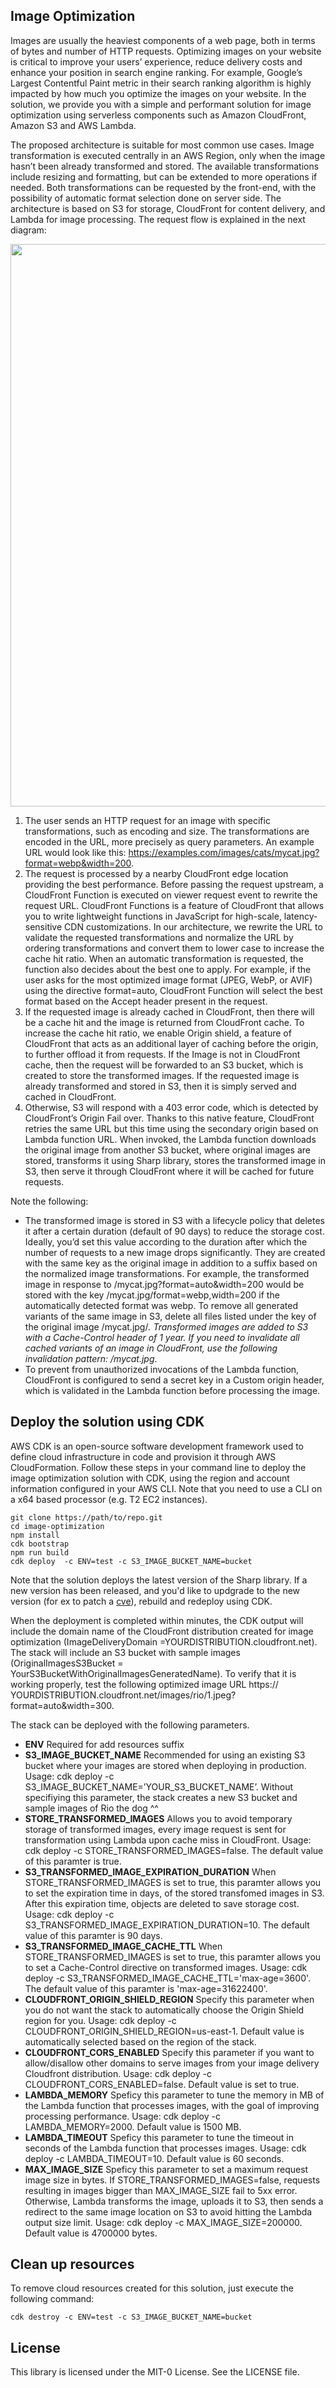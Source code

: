 ## Image Optimization

Images are usually the heaviest components of a web page, both in terms of bytes and number of HTTP requests. Optimizing images on your website is critical to improve your users’ experience, reduce delivery costs and enhance your position in search engine ranking. For example, Google’s Largest Contentful Paint metric in their search ranking algorithm is highly impacted by how much you optimize the images on your website. In the solution, we provide you with a simple and performant solution for image optimization using serverless components such as Amazon CloudFront, Amazon S3 and AWS Lambda.

The proposed architecture is suitable for most common use cases. Image transformation is executed centrally in an AWS Region, only when the image hasn’t been already transformed and stored. The available transformations include resizing and formatting, but can be extended to more operations if needed. Both transformations can be requested by the front-end, with the possibility of automatic format selection done on server side. The architecture is based on S3 for storage, CloudFront for content delivery, and Lambda for image processing. The request flow is explained in the next diagram:

<img src="architecture.png" width="900">

1. The user sends an HTTP request for an image with specific transformations, such as encoding and size. The transformations are encoded in the URL, more precisely as query parameters. An example URL would look like this: https://examples.com/images/cats/mycat.jpg?format=webp&width=200.
2. The request is processed by a nearby CloudFront edge location providing the best performance. Before passing the request upstream, a CloudFront Function is executed on viewer request event to rewrite the request URL. CloudFront Functions is a feature of CloudFront that allows you to write lightweight functions in JavaScript for high-scale, latency-sensitive CDN customizations. In our architecture, we rewrite the URL to validate the requested transformations and normalize the URL by ordering transformations and convert them to lower case to increase the cache hit ratio. When an automatic transformation is requested, the function also decides about the best one to apply. For example, if the user asks for the most optimized image format (JPEG, WebP, or AVIF) using the directive format=auto, CloudFront Function will select the best format based on the Accept header present in the request.
3. If the requested image is already cached in CloudFront, then there will be a cache hit and the image is returned from CloudFront cache. To increase the cache hit ratio, we enable Origin shield, a feature of CloudFront that acts as an additional layer of caching before the origin, to further offload it from requests. If the Image is not in CloudFront cache, then the request will be forwarded to an S3 bucket, which is created to store the transformed images. If the requested image is already transformed and stored in S3, then it is simply served and cached in CloudFront.
4. Otherwise, S3 will respond with a 403 error code, which is detected by CloudFront’s Origin Fail over. Thanks to this native feature, CloudFront retries the same URL but this time using the secondary origin based on Lambda function URL. When invoked, the Lambda function downloads the original image from another S3 bucket, where original images are stored, transforms it using Sharp library, stores the transformed image in S3, then serve it through CloudFront where it will be cached for future requests.

Note the following:

* The transformed image is stored in S3 with a lifecycle policy that deletes it after a certain duration (default of 90 days) to reduce the storage cost. Ideally, you’d set this value according to the duration after which the number of requests to a new image drops significantly. They are created with the same key as the original image in addition to a suffix based on the normalized image transformations. For example, the transformed image in response to /mycat.jpg?format=auto&width=200 would be stored with the key /mycat.jpg/format=webp,width=200 if the automatically detected format was webp. To remove all generated variants of the same image in S3, delete all files listed under the key of the original image /mycat.jpg/*. Transformed images are added to S3 with a Cache-Control header of 1 year. If you need to invalidate all cached variants of an image in CloudFront, use the following invalidation pattern: /mycat.jpg*.
* To prevent from unauthorized invocations of the Lambda function, CloudFront is configured to send a secret key in a Custom origin header, which is validated in the Lambda function before processing the image.

## Deploy the solution using CDK
AWS CDK is an open-source software development framework used to define cloud infrastructure in code and provision it through AWS CloudFormation. Follow these steps in your command line to deploy the image optimization solution with CDK, using the region and account information configured in your AWS CLI. Note that you need to use a CLI on a x64 based processor (e.g. T2 EC2 instances).

```
git clone https://path/to/repo.git 
cd image-optimization
npm install
cdk bootstrap
npm run build
cdk deploy  -c ENV=test -c S3_IMAGE_BUCKET_NAME=bucket
```

Note that the solution deploys the latest version of the Sharp library. If a new version has been released, and you'd like to updgrade to the new version (for ex to patch a [cve](https://github.com/lovell/sharp/issues/3798)), rebuild and redeploy using CDK.

When the deployment is completed within minutes, the CDK output will include the domain name of the CloudFront distribution created for image optimization (ImageDeliveryDomain =YOURDISTRIBUTION.cloudfront.net). The stack will include an S3 bucket with sample images (OriginalImagesS3Bucket = YourS3BucketWithOriginalImagesGeneratedName). To verify that it is working properly, test the following optimized image URL https:// YOURDISTRIBUTION.cloudfront.net/images/rio/1.jpeg?format=auto&width=300.

The stack can be deployed with the following parameters. 
* **ENV** Required for add resources suffix
* **S3_IMAGE_BUCKET_NAME** Recommended for using an existing S3 bucket where your images are stored when deploying in production. Usage: cdk deploy -c S3_IMAGE_BUCKET_NAME=’YOUR_S3_BUCKET_NAME’. Without specifiying this parameter, the stack creates a new S3 bucket and sample images of Rio the dog ^^
* **STORE_TRANSFORMED_IMAGES** Allows you to avoid temporary storage of transformed images, every image request is sent for transformation using Lambda upon cache miss in CloudFront.  Usage: cdk deploy -c STORE_TRANSFORMED_IMAGES=false. The default value of this paramter is true.
* **S3_TRANSFORMED_IMAGE_EXPIRATION_DURATION** When STORE_TRANSFORMED_IMAGES is set to true, this paramter allows you to set the expiration time in days, of the stored transfomed images in S3. After this expiration time, objects are deleted to save storage cost. Usage: cdk deploy -c S3_TRANSFORMED_IMAGE_EXPIRATION_DURATION=10. The default value of this paramter is 90 days.
* **S3_TRANSFORMED_IMAGE_CACHE_TTL** When STORE_TRANSFORMED_IMAGES is set to true, this paramter allows you to set a Cache-Control directive on transformed images. Usage: cdk deploy -c S3_TRANSFORMED_IMAGE_CACHE_TTL='max-age=3600'.  The default value of this paramter is 'max-age=31622400'.
* **CLOUDFRONT_ORIGIN_SHIELD_REGION** Specify this parameter when you do not want the stack to automatically choose the Origin Shield region for you. Usage: cdk deploy -c CLOUDFRONT_ORIGIN_SHIELD_REGION=us-east-1. Default value is automatically selected based on the region of the stack.
* **CLOUDFRONT_CORS_ENABLED** Specify this parameter if you want to allow/disallow other domains to serve images from your image delivery Cloudfront distribution.  Usage: cdk deploy -c CLOUDFRONT_CORS_ENABLED=false. Default value is set to true.
* **LAMBDA_MEMORY** Speficy this parameter to tune the memory in MB of the Lambda function that processes images, with the goal of improving processing performance. Usage: cdk deploy -c LAMBDA_MEMORY=2000. Default value is 1500 MB.
* **LAMBDA_TIMEOUT** Speficy this parameter to tune the timeout in seconds of the Lambda function that processes images. Usage: cdk deploy -c LAMBDA_TIMEOUT=10. Default value is 60 seconds.
* **MAX_IMAGE_SIZE** Speficy this parameter to set a maximum request image size in bytes. If STORE_TRANSFORMED_IMAGES=false, requests resulting in images bigger than MAX_IMAGE_SIZE fail to 5xx error. Otherwise, Lambda transforms the image, uploads it to S3, then sends a redirect to the same image location on S3 to avoid hitting the Lambda output size limit. Usage: cdk deploy -c MAX_IMAGE_SIZE=200000. Default value is 4700000 bytes.


## Clean up resources

To remove cloud resources created for this solution, just execute the following command:

```
cdk destroy -c ENV=test -c S3_IMAGE_BUCKET_NAME=bucket
```

## License

This library is licensed under the MIT-0 License. See the LICENSE file.

